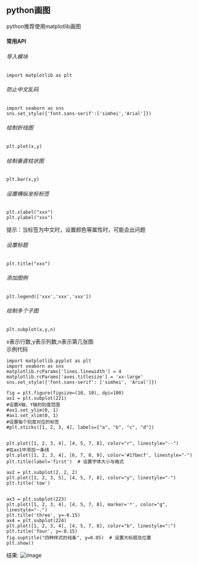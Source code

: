 ## python画图
python推荐使用matplotlib画图
#### 常用API
###### 导入模块
```
import matplotlib as plt
```
###### 防止中文乱码
```
import seaborn as sns
sns.set_style({'font.sans-serif':['simhei','Arial']})
```
###### 绘制折线图
```
plt.plot(x,y)
```
###### 绘制垂直柱状图
```
plt.bar(x,y)
```
###### 设置横纵坐标标签
```
plt.xlabel("xxx")
plt.ylabel("xxx")
```
提示：当标签为中文时，设置颜色等属性时，可能会出问题
###### 设置标题
```
plt.title("xxx")
```
###### 添加图例
```
plt.legend(['xxx','xxx','xxx'])
```
###### 绘制多个子图
```
plt.subplot(x,y,n)
```
x表示行数,y表示列数,n表示第几张图<br>
示例代码<br>
```
import matplotlib.pyplot as plt
import seaborn as sns
matplotlib.rcParams['lines.linewidth'] = 4
matplotlib.rcParams['axes.titlesize'] = 'xx-large'
sns.set_style({'font.sans-serif': ['simhei', 'Arial']})

fig = plt.figure(figsize=(10, 10), dpi=100)
ax1 = plt.subplot(221)
#设置X轴、Y轴的刻度范围
#ax1.set_ylim(0, 1)
#ax1.set_xlim(0, 1)
#设置每个刻度对应的标签
#plt.xticks([1, 2, 3, 4], labels=["a", "b", "c", "d"])


plt.plot([1, 2, 3, 4], [4, 5, 7, 8], color="r", linestyle="--")
#在ax1中添加一条线
plt.plot([1, 2, 3, 4], [6, 7, 8, 9], color='#17becf', linestyle="-")
plt.title(label='first')  # 设置字体大小与格式

ax2 = plt.subplot(2, 2, 2)
plt.plot([1, 2, 3, 5], [4, 5, 7, 8], color="y", linestyle="-")
plt.title('tow')


ax3 = plt.subplot(223)
plt.plot([1, 2, 3, 4], [4, 5, 7, 8], marker='*', color="g", linestyle="-.")
plt.title('three', y=-0.15)  
ax4 = plt.subplot(224)
plt.plot([1, 2, 3, 4], [4, 5, 7, 8], color="b", linestyle=":")
plt.title('four', y=-0.15)  
fig.suptitle("四种样式的线条", y=0.05)  # 设置大标题及位置
plt.show()
```
结果:
![image](https://github.com/TheDarkArchmageShangYang/networkLearning/assets/149142839/d0ecfb9b-8a58-4620-970c-d2f3e519ee62)
